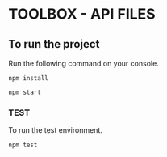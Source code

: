 #  TOOLBOX - API FILES

## To run the project

Run the following command on your console.

```
npm install

npm start
```

### TEST

To run the test environment.


```
npm test
```